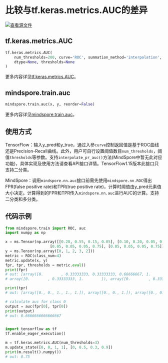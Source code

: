 # 比较与tf.keras.metrics.AUC的差异

[![查看源文件](https://mindspore-website.obs.cn-north-4.myhuaweicloud.com/website-images/master/resource/_static/logo_source.png)](https://gitee.com/mindspore/docs/blob/master/docs/mindspore/source_zh_cn/note/api_mapping/tensorflow_diff/metricAUC.md)

## tf.keras.metrics.AUC

```python
tf.keras.metrics.AUC(
    num_thresholds=200, curve='ROC', summation_method='interpolation', name=None,
    dtype=None, thresholds=None
)
```

更多内容详见[tf.keras.metrics.AUC](https://tensorflow.google.cn/versions/r1.15/api_docs/python/tf/keras/metrics/AUC)。

## mindspore.train.auc

```python
mindspore.train.auc(x, y, reorder=False)
```

更多内容详见[mindspore.train.auc](https://mindspore.cn/docs/zh-CN/master/api_python/train/mindspore.train.auc.html#mindspore.train.auc)。

## 使用方式

TensorFlow：输入y_pred和y_true，通过入参`curve`控制返回值是基于ROC曲线还是Precision-Recall曲线。此外，用户可自行设置阈值数目`num_thresholds`，阈值`thresholds`等参数。支持`interpolate_pr_auc()`方法(MindSpore中暂无此对应功能)，具体实现及使用方法请查看API接口详情。TensorFlow1.15版本此接口只支持二分类。

MindSpore：调用`mindspore.nn.auc`接口前需先使用`mindspore.nn.ROC`得出FPR(false positive rate)和TPR(true positive rate)，计算时阈值由y_pred元素值大小决定。计算得到的FPR和TPR传入`mindspore.nn.auc`进行AUC的计算。支持二分类和多分类。

## 代码示例

```python
from mindspore.train import ROC, auc
import numpy as np

x = ms.Tensor(np.array([[0.28, 0.55, 0.15, 0.05], [0.10, 0.20, 0.05, 0.05], [0.20, 0.05, 0.15, 0.05],
                    [0.05, 0.05, 0.05, 0.75], [0.05, 0.05, 0.05, 0.75]]))
y = ms.Tensor(np.array([0, 1, 2, 3, 2]))
metric = ROC(class_num=4)
metric.update(x, y)
fpr, tpr, thresholds = metric.eval()
print(fpr)
# out: [array([0.        , 0.33333333, 0.33333333, 0.66666667, 1.        ]), array([0.        , 0.33333333, 1.        ]),
# array([0.        , 0.33333333, 1.        ]), array([0.        , 0.33333333, 1.        ])]

print(tpr)
# out: [array([0., 0., 1., 1., 1.]), array([0., 0., 1.]), array([0., 0., 1.]), array([0., 0., 1.])]

# calculate auc for class 0
output = auc(fpr[0], tpr[0])
print(output)
# out: 0.6666666666666667


import tensorflow as tf
tf.enable_eager_execution()

m = tf.keras.metrics.AUC(num_thresholds=3)
m.update_state([0, 0, 1, 1], [0, 0.5, 0.3, 0.9])
print(m.result().numpy())
# out: 0.75
```
